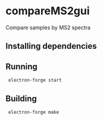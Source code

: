 # compareMS2gui
Compare samples by MS2 spectra

## Installing dependencies


## Running
<code> electron-forge start </code>

## Building
<code> electron-forge make </code>
